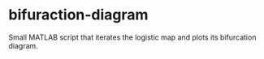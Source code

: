 # bifuraction-diagram
Small MATLAB script that iterates the logistic map and plots its bifurcation diagram.
